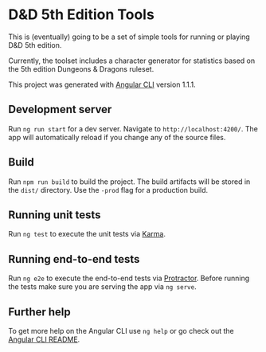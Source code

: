 # D&amp;D 5th Edition Tools

This is (eventually) going to be a set of simple tools for running or playing D&D 5th edition.

Currently, the toolset includes a character generator for statistics based on the 5th edition Dungeons & Dragons ruleset.

This project was generated with [Angular CLI](https://github.com/angular/angular-cli) version 1.1.1.

## Development server

Run `ng run start` for a dev server. Navigate to `http://localhost:4200/`. The app will automatically reload if you change any of the source files.

## Build

Run `npm run build` to build the project. The build artifacts will be stored in the `dist/` directory. Use the `-prod` flag for a production build.

## Running unit tests

Run `ng test` to execute the unit tests via [Karma](https://karma-runner.github.io).

## Running end-to-end tests

Run `ng e2e` to execute the end-to-end tests via [Protractor](http://www.protractortest.org/).
Before running the tests make sure you are serving the app via `ng serve`.

## Further help

To get more help on the Angular CLI use `ng help` or go check out the [Angular CLI README](https://github.com/angular/angular-cli/blob/master/README.md).
